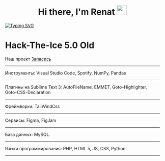 <h1 align="center">Hi there, I'm Renat
<img src="https://github.com/blackcater/blackcater/raw/main/images/Hi.gif" height="32"/></h1>

[![Typing SVG](https://readme-typing-svg.demolab.com?font=Fira+Code&pause=1000&width=435&lines=Sky+Flow+team+developer;I+like+coffee+and+cola;I+like+eat;Learning+smth+new)](https://git.io/typing-svg)

# Hack-The-Ice 5.0 Old
Наш проект [Запасись](https://www.figma.com/file/bIK4WzwSEQAIVF87ykpfXv/%D0%B7%D0%B0%D0%BF%D0%B0%D1%81%D0%B8%D1%81%D1%8C?type=design&node-id=307%3A1807&mode=dev)
***
Инструменты: Visual Studio Code, Spotify, NumPy, Pandas
***
Плагины на Sublime Text 3: AutoFileName, EMMET, Goto-Highlighter, Goto-CSS-Declaration
***
Фреймворки: TailWindCss
***
Сервисы: Figma, FigJam
***
База данных: MySQL. 
***
Языки программирования: PHP, HTML 5, JS, CSS, Python.
***

